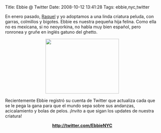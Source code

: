 Title: Ebbie @ Twitter
Date: 2008-10-12 13:41:28
Tags: ebbie,nyc,twitter

En enero pasado, <a href="http://maggit.com.mx">Raquel</a> y yo adoptamos a una linda criatura peluda, con garras, colmillos y bigotes. Ebbie es nuestra pequeña hija felina. Como ella no es mexicana, si no neoyorkina, no habla muy bien español, pero ronronea y gruñe en inglés gatuno del ghetto.
<p style="text-align: center;"><a href="http://damog.net/old/axiombox/2008/10/ebbie.jpg"><img class="aligncenter size-medium wp-image-688" title="ebbie" src="http://damog.net/old/axiombox/2008/10/ebbie.jpg" alt="" width="240" height="180" /></a></p>

Recientemente Ebbie registró su cuenta de Twitter que actualiza cada que se le pega la gana para que el mundo sepa sobre sus andanzas, acicalamiento y bolas de pelos. ¡Invito a que sigan los updates de nuestra criatura!
<p style="text-align: center;"><strong><a href="http://twitter.com/EbbieNYC">http://twitter.com/EbbieNYC</a></strong></p>